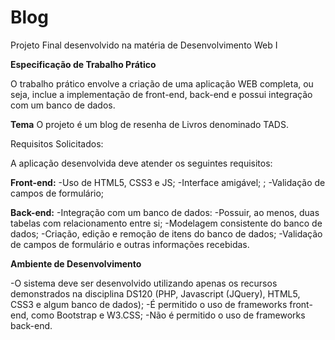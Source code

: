 # Blog
Projeto Final desenvolvido na matéria de Desenvolvimento Web I

**Especificação de Trabalho Prático**

O trabalho prático envolve a criação de uma aplicação WEB completa, ou seja, inclue a implementação de front-end, back-end e possui integração com um banco de dados.

**Tema**
O projeto é um blog de resenha de Livros denominado TADS.

Requisitos Solicitados:

A aplicação desenvolvida deve atender os seguintes requisitos:

**Front-end:**
  -Uso de HTML5, CSS3 e JS;
  -Interface amigável; ;
  -Validação de campos de formulário;

**Back-end:**
  -Integração com um banco de dados:
  -Possuir, ao menos, duas tabelas com relacionamento entre si;
  -Modelagem consistente do banco de dados;
  -Criação, edição e remoção de itens do banco de dados;
  -Validação de campos de formulário e outras informações recebidas.
  
  **Ambiente de Desenvolvimento**

-O sistema deve ser desenvolvido utilizando apenas os recursos demonstrados na disciplina DS120 (PHP, Javascript (JQuery), HTML5, CSS3 e algum banco de dados);
-É permitido o uso de frameworks front-end, como Bootstrap e W3.CSS;
-Não é permitido o uso de frameworks back-end.
